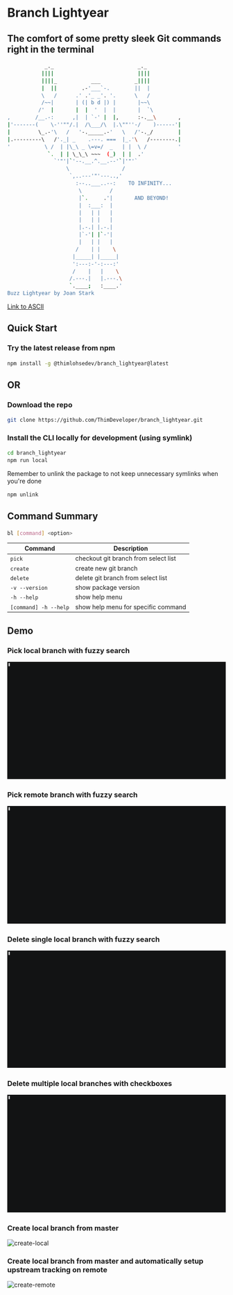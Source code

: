 # Branch Lightyear

## The comfort of some pretty sleek Git commands right in the terminal

```bash
            _._                           _._
           ||||                           ||||
           ||||_           ___           _||||
           |  ||        .-'___`-.        ||  |
           \   /      .' .'_ _'. '.      \   /
           /~~|       | (| b d |) |       |~~\
          /'  |       |  |  '  |  |       |  `\
,        /__.-:      ,|  | `-' |  |,      :-.__\       ,
|'-------(    \-''""/.|  /\___/\  |.\""''-/    )------'|
|         \_.-'\   /   '-._____.-'   \   /'-._/        |
|.---------\   /'._| _    .---. ===  |_.'\   /--------.|
'           \ /  | |\_\ _ \=v=/  _   | |  \ /          '
             `.  | | \_\_\ ~~~  (_)  | |  .'
               `'"'|`'--.__.^.__.--'`|'"'`
                   \                 /
                    `,..---'"'---..,'
                      :--..___..--:    TO INFINITY...
                       \         /
                       |`.     .'|       AND BEYOND!
                       |  :___:  |
                       |   | |   |
                       |   | |   |
                       |.-.| |.-.|
                       |`-'| |`-'|
                       |   | |   |
                      /    | |    \
                     |_____| |_____|
                     ':---:-'-:---:'
                     /    |   |    \
                    /.---.|   |.---.\
                    `.____;   :____.'
Buzz Lightyear by Joan Stark
```

[Link to ASCII](https://www.asciiart.eu/movies/toy-story)

## Quick Start

### Try the latest release from npm

```bash
npm install -g @thimlohsedev/branch_lightyear@latest
```

## OR

### Download the repo

```bash
git clone https://github.com/ThimDeveloper/branch_lightyear.git
```

### Install the CLI locally for development (using symlink)

```bash
cd branch_lightyear
npm run local
```

Remember to unlink the package to not keep unnecessary symlinks when you're done

```bash
npm unlink
```

## Command Summary

```bash
bl [command] <option>
```

| Command               | Description                          |
| --------------------- | ------------------------------------ |
| `pick`                | checkout git branch from select list |
| `create`              | create new git branch                |
| `delete`              | delete git branch from select list   |
| `-v --version`        | show package version                 |
| `-h --help`           | show help menu                       |
| `[command] -h --help` | show help menu for specific command  |

## Demo

### Pick local branch with fuzzy search

![pick-local](https://github.com/ThimDeveloper/branch_lightyear/blob/aa85029884c31d002ee64e6568812129a18e66a9/gifs/pick_local_branch_with_fuzzy_search_demo.gif?raw=true)

### Pick remote branch with fuzzy search

![pick-remote](https://github.com/ThimDeveloper/branch_lightyear/blob/aa85029884c31d002ee64e6568812129a18e66a9/gifs/pick_remote_branch_with_fuzzy_search_demo.gif?raw=true)

### Delete single local branch with fuzzy search

![delete-single](https://github.com/ThimDeveloper/branch_lightyear/blob/7ba9bbc7b1bd3fcf25b935ee914ba351fd6648ed/gifs/delete_local_branch_with_fuzzy_search_demo.gif?raw=true)

### Delete multiple local branches with checkboxes

![delete-multiple](https://github.com/ThimDeveloper/branch_lightyear/blob/aa85029884c31d002ee64e6568812129a18e66a9/gifs/delete_multiple_local_branches_demo.json.gif?raw=true)

### Create local branch from master

![create-local](?raw=true)

### Create local branch from master and automatically setup upstream tracking on remote

![create-remote](?raw=true)
